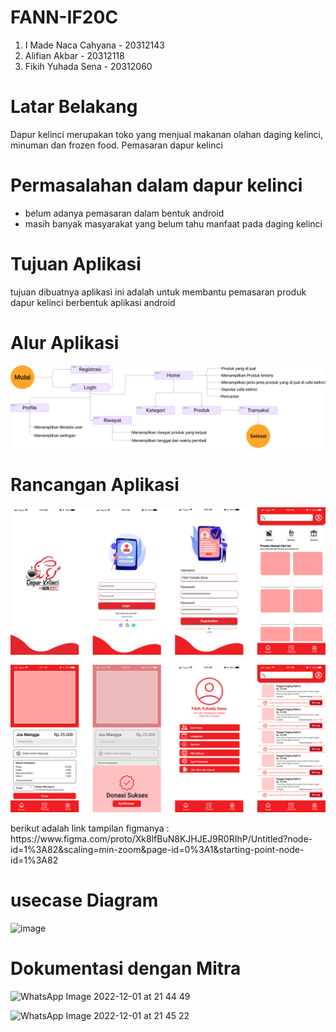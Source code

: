 # FANN-IF20C
1. I Made Naca Cahyana - 20312143
2. Alifian Akbar - 20312118
3. Fikih Yuhada Sena - 20312060
# Latar Belakang
Dapur kelinci merupakan toko yang menjual makanan olahan daging kelinci, minuman dan frozen food. Pemasaran dapur kelinci 

# Permasalahan dalam dapur kelinci
- belum adanya pemasaran dalam bentuk android
- masih banyak masyarakat yang belum tahu manfaat pada daging kelinci

  
# Tujuan Aplikasi 
tujuan dibuatnya aplikasi ini adalah untuk membantu pemasaran produk dapur kelinci  berbentuk aplikasi android


# Alur Aplikasi
<img alt="image" src="Group 40.png">

# Rancangan Aplikasi
<img width="566" alt="image" src="Frame 22.png">
<p>berikut adalah link tampilan figmanya : https://www.figma.com/proto/Xk8lfBuN8KJHJEJ9R0RIhP/Untitled?node-id=1%3A82&scaling=min-zoom&page-id=0%3A1&starting-point-node-id=1%3A82</p>


# usecase Diagram
<img width="566" alt="image" src="https://user-images.githubusercontent.com/98680144/205102107-b6ca1d27-a4bf-4bd7-a05c-765ffef41b9c.png">


# Dokumentasi dengan Mitra


![WhatsApp Image 2022-12-01 at 21 44 49](https://user-images.githubusercontent.com/98680144/205082497-922c0bb5-e933-4a1e-b368-45bbb70d6fb5.jpeg)

![WhatsApp Image 2022-12-01 at 21 45 22](https://user-images.githubusercontent.com/98680144/205082537-e1e4cd0c-569b-4018-9070-a1d344470043.jpeg)
